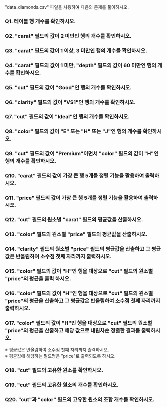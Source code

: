 "data_diamonds.csv" 파일을 사용하여 다음의 문제를 풀이하시오.

### Q1. 테이블 행 개수를 확인하시오.

### Q2. "carat" 필드의 값이 2 미만인 행의 개수를 확인하시오.

### Q3. "carat" 필드의 값이 1 이상, 3 미만인 행의 개수를 확인하시오.

### Q4. "carat" 필드의 값이 1 미만, "depth" 필드의 값이 60 미만인 행의 개수를 확인하시오.

### Q5. "cut" 필드의 값이 "Good"인 행의 개수를 확인하시오.

### Q6. "clarity" 필드의 값이 "VS1"인 행의 개수를 확인하시오.

### Q7. "cut" 필드의 값이 "Ideal"인 행의 개수를 확인하시오.

### Q8. "color" 필드의 값이 "E" 또는 "H" 또는 "J"인 행의 개수를 확인하시오.

### Q9. "cut" 필드의 값이 "Premium"이면서 "color" 필드의 값이 "H"인 행의 개수를 확인하시오.

### Q10. "carat" 필드의 값이 가장 큰 행 5개를 정렬 기능을 활용하여 출력하시오.

### Q11. "price" 필드의 값이 가장 큰 행 5개를 정렬 기능을 활용하여 출력하시오.

### Q12. "cut" 필드의 원소별 "carat" 필드의 평균값을 산출하시오.

### Q13. "color" 필드의 원소별 "price" 필드의 평균값을 산출하시오.

### Q14. "clarity" 필드의 원소별 "price" 필드의 평균값을 산출하고 그 평균값은 반올림하여 소수점 첫째 자리까지 출력하시오.

### Q15. "color" 필드의 값이 "H"인 행을 대상으로 "cut" 필드의 원소별 "price"의 평균을 출력 하시오.

### Q16. "color" 필드의 값이 "H"인 행을 대상으로 "cut" 필드의 원소별 "price"의 평균을 산출하고 그 평균값은 반올림하여 소수점 첫째 자리까지 출력하시오.

### Q17. "color" 필드의 값이 "H"인 행을 대상으로 "cut" 필드의 원소별 "price"의 평균을 산출하고 해당 값으로 내림차순 정렬한 결과를 출력하시오. 
※ 평균값은 반올림하여 소수점 첫째 자리까지 출력하시오.  
※ 평균값에 해당하는 필드명은 "price"로 출력되도록 하시오.

### Q18. "cut" 필드의 고유한 원소를 확인하시오.

### Q19. "cut" 필드의 고유한 원소의 개수를 확인하시오.

### Q20. "cut"과 "color" 필드의 고유한 원소의 조합 개수를 확인하시오.
